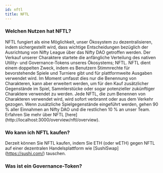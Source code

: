 ```yaml
---
id: nftl
title: NFTL
---
```


### Welchen Nutzen hat NFTL?

NFTL fungiert als eine Möglichkeit, unser Ökosystem zu dezentralisieren, indem sichergestellt wird, dass wichtige Entscheidungen bezüglich der Ausrichtung von Nifty League über das Nifty DAO getroffen werden. Der Verkauf unserer Charaktere startete die anfängliche Verteilung des nativen Utility- und Governance-Tokens unseres Ökosystems; NFTL. NFTL dient einem doppelten Zweck, indem es Benutzern Stimmrechte für bevorstehende Spiele und Turniere gibt und für plattformweite Ausgaben verwendet wird. Im Moment umfasst dies nur die Benennung von Charakteren, kann aber erweitert werden, um für den Kauf zusätzlicher Gegenstände im Spiel, Sammlerstücke oder sogar potenzieller zukünftiger Charaktere verwendet zu werden. Jede NFTL, die zum Benennen von Charakteren verwendet wird, wird sofort verbrannt oder aus dem Verkehr gezogen. Wenn zusätzliche Spielgegenstände eingeführt werden, gehen 90 % aller Einnahmen an Nifty DAO und die restlichen 10 % an unser Team. Erfahren Sie mehr über NFTL \[here\] (http://localhost:3000/overview/nftl/overview).

### Wo kann ich NFTL kaufen?

Derzeit können Sie NFTL kaufen, indem Sie ETH (oder wETH) gegen NFTL auf einer dezentralen Handelsplattform wie \[SushiSwap\] (https://sushi.com/) tauschen.

### Was ist ein Governance-Token?
